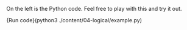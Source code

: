 On the left is the Python code. Feel free to play with this and try it out.

{Run code}(python3 ./content/04-logical/example.py)

